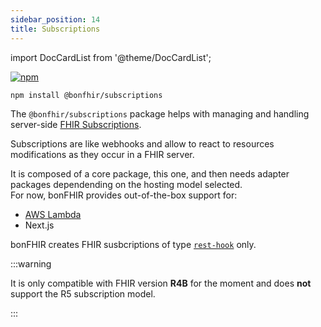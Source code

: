 ```yaml
---
sidebar_position: 14
title: Subscriptions
---
```


import DocCardList from '@theme/DocCardList';

[![npm](https://img.shields.io/npm/v/@bonfhir/subscriptions)](https://www.npmjs.com/package/@bonfhir/subscriptions)

```bash npm2yarn
npm install @bonfhir/subscriptions
```

The `@bonfhir/subscriptions` package helps with managing and handling server-side [FHIR Subscriptions](https://hl7.org/fhir/R4B/subscription.html).

Subscriptions are like webhooks and allow to react to resources modifications as they occur in a FHIR server.

It is composed of a core package, this one, and then needs adapter packages dependending on the hosting model selected.  
For now, bonFHIR provides out-of-the-box support for:

- [AWS Lambda](/packages/subscriptions/aws-lambda)
- Next.js

bonFHIR creates FHIR susbcriptions of type [`rest-hook`](https://hl7.org/fhir/R4B/codesystem-subscription-channel-type.html#subscription-channel-type-rest-hook) only.

:::warning

It is only compatible with FHIR version **R4B** for the moment and does **not** support the R5 subscription model.

:::

<DocCardList />
